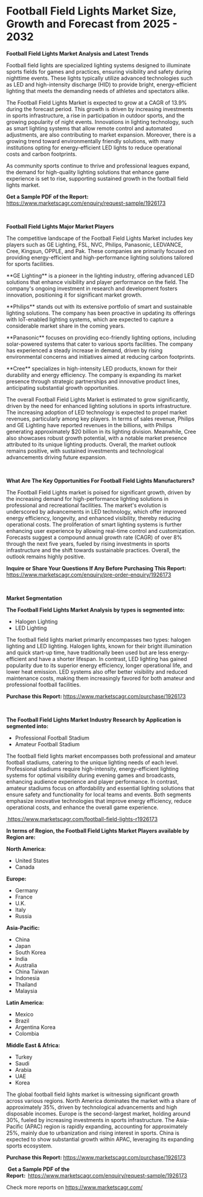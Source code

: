 <p><h1>Football Field Lights Market Size, Growth and Forecast from 2025 - 2032</h1></p><p><strong>Football Field Lights Market Analysis and Latest Trends</strong></p>
<p><p>Football field lights are specialized lighting systems designed to illuminate sports fields for games and practices, ensuring visibility and safety during nighttime events. These lights typically utilize advanced technologies such as LED and high-intensity discharge (HID) to provide bright, energy-efficient lighting that meets the demanding needs of athletes and spectators alike.</p><p>The Football Field Lights Market is expected to grow at a CAGR of 13.9% during the forecast period. This growth is driven by increasing investments in sports infrastructure, a rise in participation in outdoor sports, and the growing popularity of night events. Innovations in lighting technology, such as smart lighting systems that allow remote control and automated adjustments, are also contributing to market expansion. Moreover, there is a growing trend toward environmentally friendly solutions, with many institutions opting for energy-efficient LED lights to reduce operational costs and carbon footprints.</p><p>As community sports continue to thrive and professional leagues expand, the demand for high-quality lighting solutions that enhance game experience is set to rise, supporting sustained growth in the football field lights market.</p></p>
<p><strong>Get a Sample PDF of the Report:&nbsp;</strong> <a href="https://www.marketscagr.com/enquiry/request-sample/1926173?utm_campaign=2003&utm_medium=2&utm_source=Github&utm_content=ia&utm_term=15012025&utm_id=football-field-lights">https://www.marketscagr.com/enquiry/request-sample/1926173</a></p>
<p>&nbsp;</p>
<p><strong>Football Field Lights Major Market Players</strong></p>
<p><p>The competitive landscape of the Football Field Lights Market includes key players such as GE Lighting, FSL, NVC, Philips, Panasonic, LEDVANCE, Cree, Kingsun, OPPLE, and Pak. These companies are primarily focused on providing energy-efficient and high-performance lighting solutions tailored for sports facilities.</p><p>**GE Lighting** is a pioneer in the lighting industry, offering advanced LED solutions that enhance visibility and player performance on the field. The company's ongoing investment in research and development fosters innovation, positioning it for significant market growth.</p><p>**Philips** stands out with its extensive portfolio of smart and sustainable lighting solutions. The company has been proactive in updating its offerings with IoT-enabled lighting systems, which are expected to capture a considerable market share in the coming years.</p><p>**Panasonic** focuses on providing eco-friendly lighting options, including solar-powered systems that cater to various sports facilities. The company has experienced a steady increase in demand, driven by rising environmental concerns and initiatives aimed at reducing carbon footprints.</p><p>**Cree** specializes in high-intensity LED products, known for their durability and energy efficiency. The company is expanding its market presence through strategic partnerships and innovative product lines, anticipating substantial growth opportunities.</p><p>The overall Football Field Lights Market is estimated to grow significantly, driven by the need for enhanced lighting solutions in sports infrastructure. The increasing adoption of LED technology is expected to propel market revenues, particularly among key players. In terms of sales revenue, Philips and GE Lighting have reported revenues in the billions, with Philips generating approximately $20 billion in its lighting division. Meanwhile, Cree also showcases robust growth potential, with a notable market presence attributed to its unique lighting products. Overall, the market outlook remains positive, with sustained investments and technological advancements driving future expansion.</p></p>
<p>&nbsp;</p>
<p><strong>What Are The Key Opportunities For Football Field Lights Manufacturers?</strong></p>
<p><p>The Football Field Lights market is poised for significant growth, driven by the increasing demand for high-performance lighting solutions in professional and recreational facilities. The market's evolution is underscored by advancements in LED technology, which offer improved energy efficiency, longevity, and enhanced visibility, thereby reducing operational costs. The proliferation of smart lighting systems is further enhancing user experience by allowing real-time control and customization. Forecasts suggest a compound annual growth rate (CAGR) of over 8% through the next five years, fueled by rising investments in sports infrastructure and the shift towards sustainable practices. Overall, the outlook remains highly positive.</p></p>
<p><strong>Inquire or Share Your Questions If Any Before Purchasing This Report:</strong> <a href="https://www.marketscagr.com/enquiry/pre-order-enquiry/1926173?utm_campaign=2003&utm_medium=2&utm_source=Github&utm_content=ia&utm_term=15012025&utm_id=football-field-lights">https://www.marketscagr.com/enquiry/pre-order-enquiry/1926173</a></p>
<p>&nbsp;</p>
<p><strong>Market Segmentation</strong></p>
<p><strong>The Football Field Lights Market Analysis by types is segmented into:</strong></p>
<p><ul><li>Halogen Lighting</li><li>LED Lighting</li></ul></p>
<p><p>The football field lights market primarily encompasses two types: halogen lighting and LED lighting. Halogen lights, known for their bright illumination and quick start-up time, have traditionally been used but are less energy-efficient and have a shorter lifespan. In contrast, LED lighting has gained popularity due to its superior energy efficiency, longer operational life, and lower heat emission. LED systems also offer better visibility and reduced maintenance costs, making them increasingly favored for both amateur and professional football facilities.</p></p>
<p><strong>Purchase this Report:&nbsp;</strong><a href="https://www.marketscagr.com/purchase/1926173?utm_campaign=2003&utm_medium=2&utm_source=Github&utm_content=ia&utm_term=15012025&utm_id=football-field-lights">https://www.marketscagr.com/purchase/1926173</a></p>
<p>&nbsp;</p>
<p><strong>The Football Field Lights Market Industry Research by Application is segmented into:</strong></p>
<p><ul><li>Professional Football Stadium</li><li>Amateur Football Stadium</li></ul></p>
<p><p>The football field lights market encompasses both professional and amateur football stadiums, catering to the unique lighting needs of each level. Professional stadiums require high-intensity, energy-efficient lighting systems for optimal visibility during evening games and broadcasts, enhancing audience experience and player performance. In contrast, amateur stadiums focus on affordability and essential lighting solutions that ensure safety and functionality for local teams and events. Both segments emphasize innovative technologies that improve energy efficiency, reduce operational costs, and enhance the overall game experience.</p></p>
<p><a href="https://www.marketscagr.com/football-field-lights-r1926173?utm_campaign=2003&utm_medium=2&utm_source=Github&utm_content=ia&utm_term=15012025&utm_id=football-field-lights">&nbsp;https://www.marketscagr.com/football-field-lights-r1926173</a></p>
<p><strong>In terms of Region, the Football Field Lights Market Players available by Region are:</strong></p>
<p>
    <p> <strong> North America: </strong>
        <ul>
            <li>United States</li>
            <li>Canada</li>
        </ul>
        </p> 
    <p> <strong> Europe: </strong>
        <ul>
            <li>Germany</li>
            <li>France</li>
            <li>U.K.</li>
            <li>Italy</li>
            <li>Russia</li>
        </ul>
        </p> 
    <p> <strong> Asia-Pacific: </strong>
        <ul>
            <li>China</li>
            <li>Japan</li>
            <li>South Korea</li>
            <li>India</li>
            <li>Australia</li>
            <li>China Taiwan</li>
            <li>Indonesia</li>
            <li>Thailand</li>
            <li>Malaysia</li>
        </ul>
        </p> 
    <p> <strong> Latin America: </strong>
        <ul>
            <li>Mexico</li>
            <li>Brazil</li>
            <li>Argentina Korea</li>
            <li>Colombia</li>
        </ul>
        </p> 
    <p> <strong> Middle East & Africa: </strong>
        <ul>
            <li>Turkey</li>
            <li>Saudi</li>
            <li>Arabia</li>
            <li>UAE</li>
            <li>Korea</li>
        </ul>
    </p>
    </p>
<p><p>The global football field lights market is witnessing significant growth across various regions. North America dominates the market with a share of approximately 35%, driven by technological advancements and high disposable incomes. Europe is the second-largest market, holding around 30%, fueled by increasing investments in sports infrastructure. The Asia-Pacific (APAC) region is rapidly expanding, accounting for approximately 25%, mainly due to urbanization and rising interest in sports. China is expected to show substantial growth within APAC, leveraging its expanding sports ecosystem.</p></p>
<p><strong>Purchase this Report: </strong><a href="https://www.marketscagr.com/purchase/1926173?utm_campaign=2003&utm_medium=2&utm_source=Github&utm_content=ia&utm_term=15012025&utm_id=football-field-lights">https://www.marketscagr.com/purchase/1926173</a></p>
<p>&nbsp;<strong>Get a Sample PDF of the Report:&nbsp;&nbsp;</strong><a href="https://www.marketscagr.com/enquiry/request-sample/1926173?utm_campaign=2003&utm_medium=2&utm_source=Github&utm_content=ia&utm_term=15012025&utm_id=football-field-lights">https://www.marketscagr.com/enquiry/request-sample/1926173</a></p>
<p><strong></strong></p>
<p>Check more reports on <a href="https://www.marketscagr.com/?utm_campaign=2003&utm_medium=2&utm_source=Github&utm_content=ia&utm_term=15012025&utm_id=football-field-lights">https://www.marketscagr.com/</a></p>